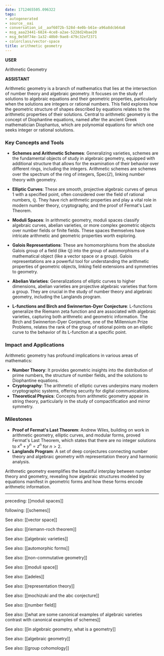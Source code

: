 ```yaml
---
date: 1712465505.096322
tags:
- autogenerated
- source__oai
- conversation_id__aaf6072b-528d-4e0b-b61e-a96a8dcb64a8
- msg_aaa23441-6824-4ce8-a2ae-5228d24bae20
- msg_0e50f74e-1a32-40b0-9ae8-479c32ef2371
- colorclass/vector-space
title: arithmetic geometry
---
```


**USER**

Arithmetic Geometry


**ASSISTANT**

Arithmetic geometry is a branch of mathematics that lies at the intersection of number theory and algebraic geometry. It focuses on the study of solutions to algebraic equations and their geometric properties, particularly when the solutions are integers or rational numbers. This field explores how the geometric structure of shapes described by equations relates to the arithmetic properties of their solutions. Central to arithmetic geometry is the concept of Diophantine equations, named after the ancient Greek mathematician Diophantus, which are polynomial equations for which one seeks integer or rational solutions.

### Key Concepts and Tools

- **Schemes and Arithmetic Schemes**: Generalizing varieties, schemes are the fundamental objects of study in algebraic geometry, equipped with additional structure that allows for the examination of their behavior over different rings, including the integers. Arithmetic schemes are schemes over the spectrum of the ring of integers, $\text{Spec}(\mathbb{Z})$, linking number theory with geometry.

- **Elliptic Curves**: These are smooth, projective algebraic curves of genus 1 with a specified point, often considered over the field of rational numbers, $\mathbb{Q}$. They have rich arithmetic properties and play a vital role in modern number theory, cryptography, and the proof of Fermat's Last Theorem.

- **Moduli Spaces**: In arithmetic geometry, moduli spaces classify algebraic curves, abelian varieties, or more complex geometric objects over number fields or finite fields. These spaces themselves have intricate arithmetic and geometric properties worth exploring.

- **Galois Representations**: These are homomorphisms from the absolute Galois group of a field (like $\mathbb{Q}$) into the group of automorphisms of a mathematical object (like a vector space or a group). Galois representations are a powerful tool for understanding the arithmetic properties of geometric objects, linking field extensions and symmetries to geometry.

- **Abelian Varieties**: Generalizations of elliptic curves to higher dimensions, abelian varieties are projective algebraic varieties that form a group. They are crucial in the study of number theory and algebraic geometry, including the Langlands program.

- **L-functions and Birch and Swinnerton-Dyer Conjecture**: L-functions generalize the Riemann zeta function and are associated with algebraic varieties, capturing both arithmetic and geometric information. The Birch and Swinnerton-Dyer Conjecture, one of the Millennium Prize Problems, relates the rank of the group of rational points on an elliptic curve to the behavior of its L-function at a specific point.

### Impact and Applications

Arithmetic geometry has profound implications in various areas of mathematics:

- **Number Theory**: It provides geometric insights into the distribution of prime numbers, the structure of number fields, and the solutions to Diophantine equations.
- **Cryptography**: The arithmetic of elliptic curves underpins many modern cryptographic systems, offering security for digital communications.
- **Theoretical Physics**: Concepts from arithmetic geometry appear in string theory, particularly in the study of compactification and mirror symmetry.

### Milestones

- **Proof of Fermat's Last Theorem**: Andrew Wiles, building on work in arithmetic geometry, elliptic curves, and modular forms, proved Fermat's Last Theorem, which states that there are no integer solutions to $x^n + y^n = z^n$ for $n > 2$.
- **Langlands Program**: A set of deep conjectures connecting number theory and algebraic geometry with representation theory and harmonic analysis.

Arithmetic geometry exemplifies the beautiful interplay between number theory and geometry, revealing how algebraic structures modeled by equations manifest in geometric forms and how these forms encode arithmetic information.


---

preceding: [[moduli spaces]]  


following: [[schemes]]

See also: [[vector space]]


See also: [[riemann-roch theorem]]


See also: [[algebraic varieties]]


See also: [[automorphic forms]]


See also: [[non-commutative geometry]]


See also: [[moduli space]]


See also: [[adeles]]


See also: [[representation theory]]


See also: [[mochizuki and the abc conjecture]]


See also: [[number field]]


See also: [[what are some canonical examples of algebraic varieties contrast with canonical examples of schemes]]


See also: [[in algebraic geometry, what is a geometry]]


See also: [[algebraic geometry]]


See also: [[group cohomology]]